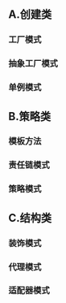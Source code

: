 ## A.创建类

### 工厂模式

### 抽象工厂模式

### 单例模式

## B.策略类

### 模板方法

### 责任链模式

### 策略模式

## C.结构类

### 装饰模式

### 代理模式

### 适配器模式



